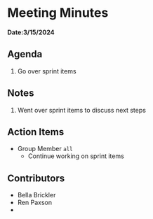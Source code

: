 # Meeting Minutes
**Date:3/15/2024**

## Agenda
1. Go over sprint items

## Notes
1. Went over sprint items to discuss next steps

## Action Items
* Group Member `all`
    * Continue working on sprint items

## Contributors
* Bella Brickler
* Ren Paxson
*